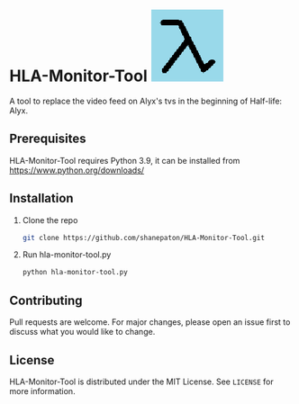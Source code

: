 # HLA-Monitor-Tool ![HLA-Monitor-Tool](./logo.png)
A tool to replace the video feed on Alyx's tvs in the beginning of Half-life: Alyx.

<!-- PREREQUISITES -->
## Prerequisites
HLA-Monitor-Tool requires Python 3.9, it can be installed from https://www.python.org/downloads/

<!-- INSTALLATION -->
## Installation
1. Clone the repo
   ```sh
   git clone https://github.com/shanepaton/HLA-Monitor-Tool.git
   `````
2. Run hla-monitor-tool.py
   ```sh
   python hla-monitor-tool.py
   ```
   
<!-- CONTRIBUTING -->
## Contributing
Pull requests are welcome. For major changes, please open an issue first to discuss what you would like to change.

<!-- LICENSE -->
## License

HLA-Monitor-Tool is distributed under the MIT License. See `LICENSE` for more information.
